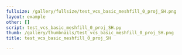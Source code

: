 ```yaml
---
fullsize: /gallery/fullsize/test_vcs_basic_meshfill_0_proj_SH.png
layout: example
other: []
script: test_vcs_basic_meshfill_0_proj_SH.py
thumb: /gallery/thumbnails/test_vcs_basic_meshfill_0_proj_SH.png
title: test_vcs_basic_meshfill_0_proj_SH

---
```

